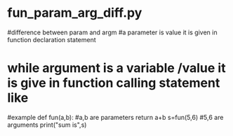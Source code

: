 # fun_param_arg_diff.py
#difference between param and argm
#a parameter is value it is given in function declaration  statement
# while argument is a variable /value it is give in function calling statement like

#example
def fun(a,b):              #a,b are parameters
    return a+b
s=fun(5,6)                 #5,6 are arguments
print("sum is",s)
